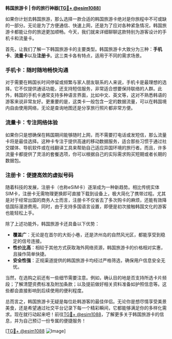 **韩国旅游卡 | 你的旅行神器[[TG💪+ @esim1088](https://t.me/s/esim1088)]**

如果你计划去韩国旅游，那么选择一款合适的韩国旅游卡绝对是你旅程中不可或缺的一部分。无论是为了方便通信、快速上网，还是为了应对各种紧急情况，韩国旅游卡都能让你的旅途更加顺畅。今天，我们就来详细聊聊这款特别为游客设计的手机卡和流量卡。

首先，让我们了解一下韩国旅游卡的主要类型。韩国旅游卡大致分为三种：**手机卡**、**流量卡**以及**注册卡**。这三类卡各有特点，适用于不同的需求场景。

### 手机卡：随时随地畅快沟通

对于需要在韩国长时间停留或频繁与家人朋友联系的人来说，手机卡是最理想的选择。它不仅提供通话功能，还支持短信服务，非常适合想要保持联络的人群。此外，韩国的手机卡通常支持多种语言界面，比如中文、英文等，这对不熟悉韩语的游客来说非常友好。更重要的是，这类卡一般包含一定的数据流量，可以在韩国境内自由使用网络，无论是查询地图还是分享旅行照片都非常方便。

### 流量卡：专注网络体验

如果你只是想确保在韩国期间能够随时上网，而不需要打电话或发短信，那么流量卡将是最佳选择。这种卡专注于提供高速的移动数据服务，适合那些习惯于通过社交媒体、导航软件或在线翻译工具来帮助自己适应异国环境的旅行者。而且，许多流量卡都提供了灵活的套餐选项，你可以根据自己的实际需求购买短期或者长期的数据包。

### 注册卡：便捷高效的虚拟号码

随着科技的发展，注册卡（也称eSIM卡）逐渐成为一种新趋势。相比传统实体SIM卡，注册卡无需物理更换即可直接下载到设备上，极大简化了携带过程。尤其是对于经常出国的商务人士而言，注册卡不仅省去了多次购卡的麻烦，还能有效降低国际漫游费用。同时，由于支持多国语言设置，即便是初次接触韩国文化的游客也能轻松上手。

除了上述功能外，韩国旅游卡还具备以下优势：

- **覆盖广**：无论是在首尔的大街小巷，还是济州岛的自然风光区，都能享受到稳定的信号连接。
- **性价比高**：相较于其他方式获取海外网络资源，韩国旅游卡的价格相对实惠，且操作简单快捷。
- **安全性强**：正规渠道提供的韩国旅游卡均经过严格筛选，确保用户信息安全无忧。

当然，在选购之前还有一些细节需要注意。例如，确认目的地是否支持所选卡片频段；了解清楚资费标准及附加条款；以及提前做好相关资料准备如护照信息等。这些都会直接影响到后续使用的便利程度。

总而言之，韩国旅游卡无疑是每位赴韩游客的最佳伴侣。无论你是想尽情享受美景美食，还是希望通过社交平台记录下每一个精彩瞬间，它都能够满足你的多样化需求。现在就行动起来吧！前往[TG💪+ @esim1088](https://t.me/s/esim1088)，了解更多关于韩国旅游卡的信息，并为自己预订一份专属的便捷服务！

[[TG💪+ @esim1088](https://t.me/s/esim1088) ![Image](https://i.postimg.cc/4NQfJmqS/Snipaste-2025-05-13-00-14-12.png)]
